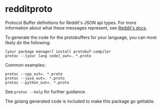 # redditproto

Protocol Buffer definitions for Reddit's JSON api types. For
more information about what these messages represent, see
[Reddit's docs](https://github.com/reddit/reddit/wiki/JSON).

To generate the code for the protobuffers for your language, you can most likely
do the following:

    [your package manager] install protobuf-compiler
    protoc --[your lang code]_out=. *.proto

Common examples:

    protoc --cpp_out=. *.proto
    protoc --java_out=. *.proto
    protoc --python_out=. *.proto

See ````protoc --help```` for further guidance.

The golang generated code is included to make this package go gettable.
